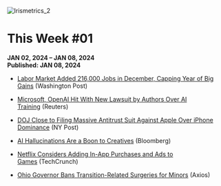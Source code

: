 ![Irismetrics_2](https://github.com/MLiserb/Public_articles/assets/144083324/e3196f91-edac-45b2-9df9-0d58594fe274)

# This Week #01

**JAN 02, 2024 – JAN 08, 2024**
<br>**Published: JAN 08, 2024**

- [Labor Market Added 216,000 Jobs in December, Capping Year of Big Gains](https://www.washingtonpost.com/business/2024/01/05/december-jobs-unemployment/) (Washington Post)
    
- [Microsoft, OpenAI Hit With New Lawsuit by Authors Over AI Training](https://www.reuters.com/legal/microsoft-openai-hit-with-new-lawsuit-by-authors-over-ai-training-2024-01-05/) (Reuters)
    
- [DOJ Close to Filing Massive Antitrust Suit Against Apple Over iPhone Dominance](https://nypost.com/2024/01/05/business/doj-close-to-filing-massive-antitrust-suit-against-apple-report/) (NY Post)
    
- [AI Hallucinations Are a Boon to Creatives](https://www.bloomberg.com/news/articles/2024-01-04/the-ai-hallucinations-plaguing-chatbots-can-have-utility) (Bloomberg)
    
- [Netflix Considers Adding In-App Purchases and Ads to Games](https://techcrunch.com/2024/01/05/netflix-considers-adding-in-app-purchases-and-ads-to-games-report-says/) (TechCrunch)
    
- [Ohio Governor Bans Transition-Related Surgeries for Minors](https://www.axios.com/2024/01/06/ohio-ban-transgender-care-lgbtq) (Axios)


